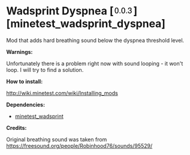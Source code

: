 # Wadsprint Dyspnea [![Version](/util/version.png)] [minetest_wadsprint_dyspnea] 

Mod that adds hard breathing sound below the dyspnea threshold level.

**Warnings:**

Unfortunately there is a problem right now with sound looping - it won't loop. I will try to find a solution.

**How to install:**

http://wiki.minetest.com/wiki/Installing_mods

**Dependencies:**

- [minetest_wadsprint](https://github.com/aa6/minetest_wadsprint)

**Credits:**

Original breathing sound was taken from https://freesound.org/people/Robinhood76/sounds/95529/